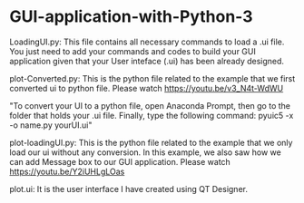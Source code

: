 # GUI-application-with-Python-3

LoadingUI.py: This file contains all necessary commands to load a .ui file. You just need to add your commands and codes to build your GUI application given that your User inteface (.ui) has been already designed. 

plot-Converted.py: This is the python file related to the example that we first converted ui to python file. Please watch https://youtu.be/v3_N4t-WdWU

"To convert your UI to a python file, open Anaconda Prompt, then go to the folder that holds your .ui file. Finally, type the following command: 
pyuic5 -x -o name.py yourUI.ui"

plot-loadingUI.py: This is the python file related to the example that we only load our ui without any conversion. In this example, we also saw how we can add Message box to our GUI application. Please watch https://youtu.be/Y2iUHLgLOas

plot.ui: It is the user interface I have created using QT Designer.
